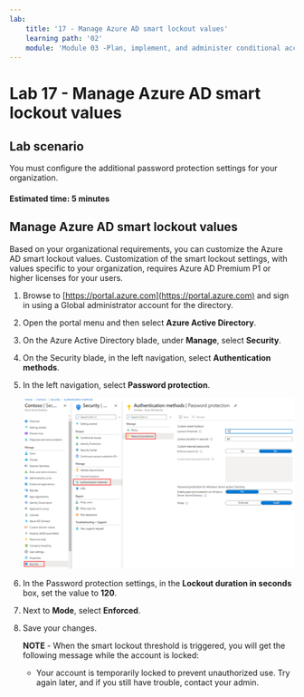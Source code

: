```yaml
---
lab:
    title: '17 - Manage Azure AD smart lockout values'
    learning path: '02'
    module: 'Module 03 -Plan, implement, and administer conditional access'
---
```


# Lab 17 - Manage Azure AD smart lockout values

## Lab scenario

You must configure the additional password protection settings for your organization.

#### Estimated time: 5 minutes


## Manage Azure AD smart lockout values

Based on your organizational requirements, you can customize the Azure AD smart lockout values. Customization of the smart lockout settings, with values specific to your organization, requires Azure AD Premium P1 or higher licenses for your users.

1. Browse to [https://portal.azure.com](https://portal.azure.com) and sign in using a Global administrator account for the directory.

1. Open the portal menu and then select **Azure Active Directory**.

1. On the Azure Active Directory blade, under **Manage**, select **Security**.

1. On the Security blade, in the left navigation, select **Authentication methods**.

1. In the left navigation, select **Password protection**.

    ![Screen image displaying the Authentication methods blade and the highlighted selections to browse to Password authentication](./media/lp2-mod3-browse-to-password-protection.png)

1. In the Password protection settings, in the **Lockout duration in seconds** box, set the value to **120**.

1. Next to **Mode**, select **Enforced**.

1. Save your changes.

    **NOTE** - When the smart lockout threshold is triggered, you will get the following message while the account is locked:
    - Your account is temporarily locked to prevent unauthorized use. Try again later, and if you still have trouble, contact your admin.
